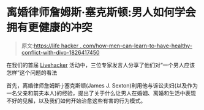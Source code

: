 # 离婚律师詹姆斯·塞克斯顿:男人如何学会拥有更健康的冲突

> 原文:[https://life hacker . com/how-men-can-learn-to-have-healthy-conflict-with-divo-1826417450](https://lifehacker.com/how-men-can-learn-to-have-healthier-conflict-with-divo-1826417450)

在我们的首届 [Livehacker](https://lifehacker.com/come-have-a-drink-and-talk-about-manliness-with-lifehac-1825927655#_ga=2.20428280.1390564882.1527600788-3846207152.1521480874) 活动中，三位专家发言人分享了他们对“一个男人应该怎样”这个问题的看法

首先，离婚律师詹姆斯·j·塞克斯顿(James J. Sexton)利用他与诉讼夫妇(以及作为一名父亲和前夫本人)的经验，提出了关于什么让男人在婚姻、离婚和生活中表现不好的见解，以及我们如何开始治愈这些有害的行为模式。